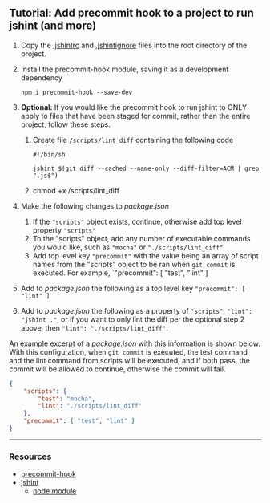 ## Tutorial: Add precommit hook to a project to run jshint (and more)

1. Copy the [.jshintrc](https://github.com/brandingbrand/styleguide/blob/master/javascript/.jshintrc) and [.jshintignore](https://github.com/brandingbrand/styleguide/blob/master/javascript/.jshintignore) files into the root directory of the project.
1. Install the precommit-hook module, saving it as a development dependency

    `npm i precommit-hook --save-dev`
1. **Optional:** If you would like the precommit hook to run jshint to ONLY apply to files that have been staged for commit, rather than the entire project, follow these steps.
    1. Create file `/scripts/lint_diff` containing the following code
        ```
        #!/bin/sh
        
        jshint $(git diff --cached --name-only --diff-filter=ACM | grep ".js$")
        ```
    1. chmod +x /scripts/lint_diff
1. Make the following changes to *package.json*
    1. If the `"scripts"` object exists, continue, otherwise add top level property `"scripts"`
    1. To the "scripts" object, add any number of executable commands you would like, such as `"mocha"` or `"./scripts/lint_diff"`
    1. Add top level key `"precommit"` with the value being an array of script names from the "scripts" object to be ran when `git commit` is executed.  For example, `"precommit": [ "test", "lint" ]
1. Add to *package.json* the following as a top level key
    `"precommit": [ "lint" ]`
1. Add to *package.json* the following as a property of `"scripts"`, `"lint": "jshint ."`, or if you want to only lint the diff per the optional step 2 above, then `"lint": "./scripts/lint_diff"`.

An example excerpt of a *package.json* with this information is shown below.  With this configuration, when `git commit` is executed, the test command and the lint command from scripts will be executed, and if both pass, the commit will be allowed to continue, otherwise the commit will fail.

``` json
{
    "scripts": {
        "test": "mocha",
        "lint": "./scripts/lint_diff"
    },
    "precommit": [ "test", "lint" ]
}
```

----
### Resources
- [precommit-hook](https://github.com/nlf/precommit-hook)
- [jshint](http://www.jshint.com/docs/)
    - [node module](https://github.com/jshint/jshint)
